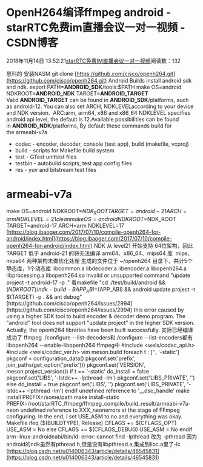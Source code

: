 # OpenH264编译ffmpeg android - starRTC免费im直播会议一对一视频 - CSDN博客
2018年11月14日 13:52:21[starRTC免费IM直播会议一对一视频](https://me.csdn.net/elesos)阅读数：132

思科的
安装NASM
git clone [https://github.com/cisco/openh264.git](https://github.com/cisco/openh264.git)
Android Builds
install android sdk and ndk.
export PATH=**ANDROID_SDK**/tools:$PATH
make OS=android NDKROOT=**ANDROID_NDK** TARGET=**ANDROID_TARGET**
Valid **ANDROID_TARGET** can be found in **ANDROID_SDK**/platforms, such as android-12.
You can also set ARCH, NDKLEVELaccording to your device and NDK version. 
ARC:arm, arm64, x86 and x86_64
NDKLEVEL specifies android api level, the default is 12.Available possibilities can be found in **ANDROID_NDK**/platforms,
By default these commands build for the armeabi-v7a
- codec - encoder, decoder, console (test app), build (makefile, vcproj)
- build - scripts for Makefile build system
- test - GTest unittest files
- testbin - autobuild scripts, test app config files
- res - yuv and bitstream test files
# armeabi-v7a
make OS=android NDKROOT=$NDK_ROOT TARGET=android-21 ARCH=arm NDKLEVEL=21 clean
make OS=android NDKROOT=$NDK_ROOT TARGET=android-17 ARCH=arm NDKLEVEL=17
[https://blog.ibaoger.com/2017/07/10/compile-openh264-for-android/index.html](https://blog.ibaoger.com/2017/07/10/compile-openh264-for-android/index.html)
NDK 从 level21 开始支持 64位架构，因此 TARGET 低于 android-21 的将无法编译 arm64、x86_64、mips64 库
 mips、mips64 两种架构未做优化处理
生成的文件位于 ~/openh264 目录下，共计5个静态库，1个动态库
libcommon.a
libdecoder.a
libencoder.a
libopenh264.a
libprocessing.a
libopenh264.so
Invalid or unsupported command "update project -t android-17 -p ."
看makefile
"cd ./test/build/android && $(NDKROOT)/ndk-build -B APP_ABI=$(APP_ABI) && android update project -t $(TARGET) -p . && ant debug"
[https://github.com/cisco/openh264/issues/2994](https://github.com/cisco/openh264/issues/2994)
this error caused by using a higher SDK tool to build encoder & decoder demo program. The "android" tool does not support "update project" in the higher SDK version. Actually, the openh264 libraries have been built successfully.
实际已经编译成功了
ffmpeg
./configure --list-decoders和./configure --list-encoders都有
libopenh264
--enable-libopenh264
ffmpeg中
#include <wels/codec_api.h>
#include <wels/codec_ver.h>
vim meson.build
foreach t : ['', '-static']
pkgconf = configuration_data()
pkgconf.set('prefix', join_paths(get_option('prefix')))
pkgconf.set('VERSION', meson.project_version())
if t == '-static'
do_install = false
pkgconf.set('LIBS', '-lstdc++ -lpthread -lm')
pkgconf.set('LIBS_PRIVATE', '')
else
do_install = true
pkgconf.set('LIBS', '')
pkgconf.set('LIBS_PRIVATE', '-lstdc++ -lpthread -lm')
endif
undefined reference to '__dso_handle'
make install PREFIX=/some/path
make install-static PREFIX=/root/starRTC_ffmpeg/ffmpeg_compile/build_result/armeabi-v7a-neon
undefined reference to XXX_neonerrors at the stage of FFmpeg configuring.
In the end, I set USE_ASM to no and everything was okay.
Makefile
ifeq ($(BUILDTYPE), Release)
CFLAGS += $(CFLAGS_OPT)
USE_ASM = No
else
CFLAGS += $(CFLAGS_DEBUG)
USE_ASM = No
endif
arm-linux-androideabi/bin/ld: error: cannot find -lpthread
改为 -pthread
因为android的ndk虽然有pthread.h,但是没有libpthread.a,集成到libc.a里了-lc
[https://blog.csdn.net/u014006343/article/details/46545831](https://blog.csdn.net/u014006343/article/details/46545831)
